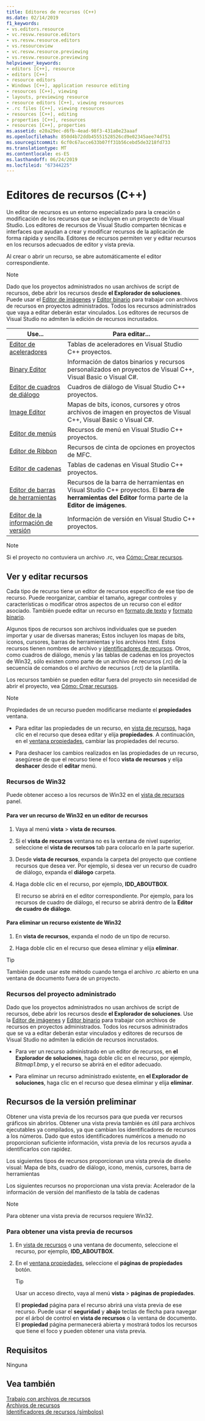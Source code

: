 ```yaml
---
title: Editores de recursos (C++)
ms.date: 02/14/2019
f1_keywords:
- vs.editors.resource
- vc.resvw.resource.editors
- vs.resvw.resource.editors
- vs.resourceview
- vc.resvw.resource.previewing
- vs.resvw.resource.previewing
helpviewer_keywords:
- editors [C++], resource
- editors [C++]
- resource editors
- Windows [C++], application resource editing
- resources [C++], viewing
- layouts, previewing resource
- resource editors [C++], viewing resources
- .rc files [C++], viewing resources
- resources [C++], editing
- properties [C++], resources
- resources [C++], properties
ms.assetid: e20a29ec-d6fb-4ead-98f3-431a0e23aaaf
ms.openlocfilehash: 850d4b72ddb45551528526cd9e02345aee74d751
ms.sourcegitcommit: 6cf0c67acce633b07ff31b56cebd5de3218fd733
ms.translationtype: MT
ms.contentlocale: es-ES
ms.lasthandoff: 06/24/2019
ms.locfileid: "67344225"
---
```

# <a name="resource-editors-c"></a>Editores de recursos (C++)

Un editor de recursos es un entorno especializado para la creación o modificación de los recursos que se incluyen en un proyecto de Visual Studio. Los editores de recursos de Visual Studio comparten técnicas e interfaces que ayudan a crear y modificar recursos de la aplicación de forma rápida y sencilla. Editores de recursos permiten ver y editar recursos en los recursos adecuados de editor y vista previa.

Al crear o abrir un recurso, se abre automáticamente el editor correspondiente.

> [!NOTE]
> Dado que los proyectos administrados no usan archivos de script de recursos, debe abrir los recursos desde **el Explorador de soluciones**. Puede usar el [Editor de imágenes](../windows/image-editor-for-icons.md) y [Editor binario](binary-editor.md) para trabajar con archivos de recursos en proyectos administrados. Todos los recursos administrados que vaya a editar deberán estar vinculados. Los editores de recursos de Visual Studio no admiten la edición de recursos incrustados.

|Use...|Para editar...|
|----------------|----------------|
|[Editor de aceleradores](../windows/accelerator-editor.md)|Tablas de aceleradores en Visual Studio C++ proyectos.|
|[Binary Editor](binary-editor.md)|Información de datos binarios y recursos personalizados en proyectos de Visual C++, Visual Basic o Visual C#.|
|[Editor de cuadros de diálogo](../windows/dialog-editor.md)|Cuadros de diálogo de Visual Studio C++ proyectos.|
|[Image Editor](../windows/image-editor-for-icons.md)|Mapas de bits, iconos, cursores y otros archivos de imagen en proyectos de Visual C++, Visual Basic o Visual C#.|
|[Editor de menús](../windows/menu-editor.md)|Recursos de menú en Visual Studio C++ proyectos.|
|[Editor de Ribbon](../mfc/ribbon-designer-mfc.md)|Recursos de cinta de opciones en proyectos de MFC.|
|[Editor de cadenas](../windows/string-editor.md)|Tablas de cadenas en Visual Studio C++ proyectos.|
|[Editor de barras de herramientas](../windows/toolbar-editor.md)|Recursos de la barra de herramientas en Visual Studio C++ proyectos. El **barra de herramientas del Editor** forma parte de la **Editor de imágenes**.|
|[Editor de la información de versión](../windows/version-information-editor.md)|Información de versión en Visual Studio C++ proyectos.|

> [!NOTE]
> Si el proyecto no contuviera un archivo .rc, vea [Cómo: Crear recursos](../windows/how-to-create-a-resource-script-file.md).

## <a name="view-and-edit-resources"></a>Ver y editar recursos

Cada tipo de recurso tiene un editor de recursos específico de ese tipo de recurso. Puede reorganizar, cambiar el tamaño, agregar controles y características o modificar otros aspectos de un recurso con el editor asociado. También puede editar un recurso en [formato de texto](../windows/how-to-open-a-resource-script-file-in-text-format.md) y [formato binario](../windows/opening-a-resource-for-binary-editing.md).

Algunos tipos de recursos son archivos individuales que se pueden importar y usar de diversas maneras; Estos incluyen los mapas de bits, iconos, cursores, barras de herramientas y los archivos html. Estos recursos tienen nombres de archivo y [identificadores de recursos](../windows/symbols-resource-identifiers.md). Otros, como cuadros de diálogo, menús y las tablas de cadenas en los proyectos de Win32, sólo existen como parte de un archivo de recursos (.rc) de la secuencia de comandos o el archivo de recursos (.rct) de la plantilla.

Los recursos también se pueden editar fuera del proyecto sin necesidad de abrir el proyecto, vea [Cómo: Crear recursos](../windows/how-to-open-a-resource-script-file-outside-of-a-project-standalone.md).

> [!NOTE]
> Propiedades de un recurso pueden modificarse mediante el **propiedades** ventana.

- Para editar las propiedades de un recurso, en [vista de recursos](how-to-create-a-resource-script-file.md#create-resources), haga clic en el recurso que desea editar y elija **propiedades**.  A continuación, en el [ventana propiedades](/visualstudio/ide/reference/properties-window), cambiar las propiedades del recurso.

- Para deshacer los cambios realizados en las propiedades de un recurso, asegúrese de que el recurso tiene el foco **vista de recursos** y elija **deshacer** desde el **editar** menú.

### <a name="win32-resources"></a>Recursos de Win32

Puede obtener acceso a los recursos de Win32 en el [vista de recursos](how-to-create-a-resource-script-file.md#create-resources) panel.

#### <a name="to-view-a-win32-resource-in-a-resource-editor"></a>Para ver un recurso de Win32 en un editor de recursos

1. Vaya al menú **vista** > **vista de recursos**.

1. Si el **vista de recursos** ventana no es la ventana de nivel superior, seleccione el **vista de recursos** tab para colocarlo en la parte superior.

1. Desde **vista de recursos**, expanda la carpeta del proyecto que contiene recursos que desea ver. Por ejemplo, si desea ver un recurso de cuadro de diálogo, expanda el **diálogo** carpeta.

1. Haga doble clic en el recurso, por ejemplo, **IDD_ABOUTBOX**.

   El recurso se abrirá en el editor correspondiente. Por ejemplo, para los recursos de cuadro de diálogo, el recurso se abrirá dentro de la **Editor de cuadro de diálogo**.

#### <a name="to-delete-an-existing-win32-resource"></a>Para eliminar un recurso existente de Win32

1. En **vista de recursos**, expanda el nodo de un tipo de recurso.

1. Haga doble clic en el recurso que desea eliminar y elija **eliminar**.

> [!TIP]
> También puede usar este método cuando tenga el archivo .rc abierto en una ventana de documento fuera de un proyecto.

### <a name="managed-project-resources"></a>Recursos del proyecto administrado

Dado que los proyectos administrados no usan archivos de script de recursos, debe abrir los recursos desde **el Explorador de soluciones**. Use la [Editor de imágenes](../windows/image-editor-for-icons.md) y [Editor binario](binary-editor.md) para trabajar con archivos de recursos en proyectos administrados. Todos los recursos administrados que se va a editar deberán estar vinculados y editores de recursos de Visual Studio no admiten la edición de recursos incrustados.

- Para ver un recurso administrado en un editor de recursos, en **el Explorador de soluciones**, haga doble clic en el recurso, por ejemplo, *Bitmap1.bmp*, y el recurso se abrirá en el editor adecuado.

- Para eliminar un recurso administrado existente, en **el Explorador de soluciones**, haga clic en el recurso que desea eliminar y elija **eliminar**.

## <a name="preview-resources"></a>Recursos de la versión preliminar

Obtener una vista previa de los recursos para que pueda ver recursos gráficos sin abrirlos. Obtener una vista previa también es útil para archivos ejecutables ya compilados, ya que cambian los identificadores de recursos a los números. Dado que estos identificadores numéricos a menudo no proporcionan suficiente información, vista previa de los recursos ayuda a identificarlos con rapidez.

Los siguientes tipos de recursos proporcionan una vista previa de diseño visual: Mapa de bits, cuadro de diálogo, icono, menús, cursores, barra de herramientas

Los siguientes recursos no proporcionan una vista previa: Acelerador de la información de versión del manifiesto de la tabla de cadenas

> [!NOTE]
> Para obtener una vista previa de recursos requiere Win32.

### <a name="to-preview-resources"></a>Para obtener una vista previa de recursos

1. En [vista de recursos](how-to-create-a-resource-script-file.md#create-resources) o una ventana de documento, seleccione el recurso, por ejemplo, **IDD_ABOUTBOX**.

1. En el [ventana propiedades](/visualstudio/ide/reference/properties-window), seleccione el **páginas de propiedades** botón.

   > [!TIP]
   > Usar un acceso directo, vaya al menú **vista** > **páginas de propiedades**.

   El **propiedad** página para el recurso abrirá una vista previa de ese recurso. Puede usar el **seguridad** y **abajo** teclas de flecha para navegar por el árbol de control en **vista de recursos** o la ventana de documento. El **propiedad** página permanecerá abierta y mostrará todos los recursos que tiene el foco y pueden obtener una vista previa.

## <a name="requirements"></a>Requisitos

Ninguna

## <a name="see-also"></a>Vea también

[Trabajo con archivos de recursos](../windows/working-with-resource-files.md)<br/>
[Archivos de recursos](../windows/resource-files-visual-studio.md)<br/>
[Identificadores de recursos (símbolos)](../windows/symbols-resource-identifiers.md)<br/>